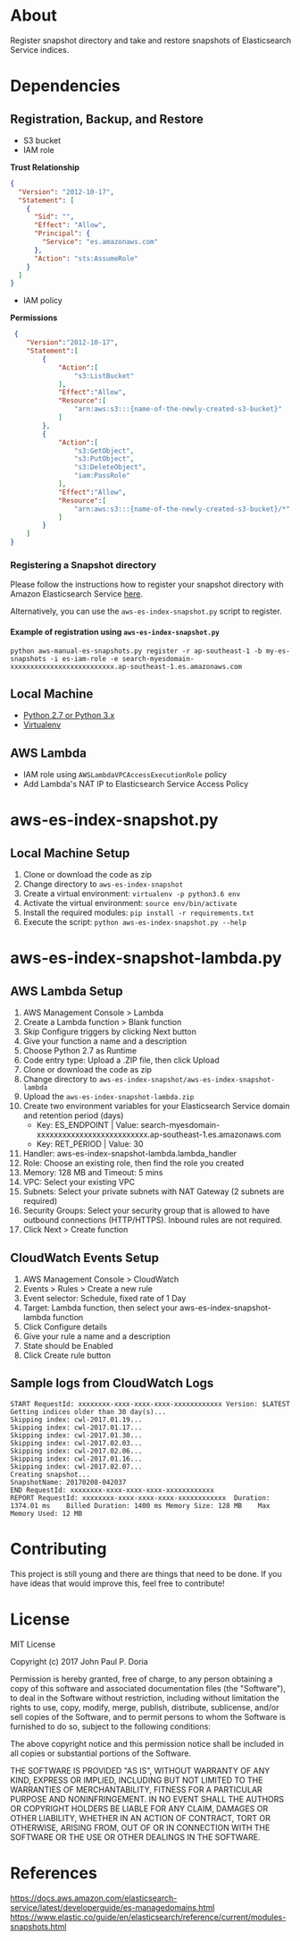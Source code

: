 # About

Register snapshot directory and take and restore snapshots of Elasticsearch Service indices.

# Dependencies

## Registration, Backup, and Restore
- S3 bucket
- IAM role

**Trust Relationship**

```json
{
  "Version": "2012-10-17",
  "Statement": [
    {
      "Sid": "",
      "Effect": "Allow",
      "Principal": {
        "Service": "es.amazonaws.com"
      },
      "Action": "sts:AssumeRole"
    }
  ]
} 
```

- IAM policy

**Permissions**

```json
 {
    "Version":"2012-10-17",
    "Statement":[
        {
            "Action":[
                "s3:ListBucket"
            ],
            "Effect":"Allow",
            "Resource":[
                "arn:aws:s3:::{name-of-the-newly-created-s3-bucket}"
            ]
        },
        {
            "Action":[
                "s3:GetObject",
                "s3:PutObject",
                "s3:DeleteObject",
                "iam:PassRole"
            ],
            "Effect":"Allow",
            "Resource":[
                "arn:aws:s3:::{name-of-the-newly-created-s3-bucket}/*"
            ]
        }
    ]
} 
```

### Registering a Snapshot directory

Please follow the instructions how to register your snapshot directory with Amazon Elasticsearch Service [here](http://docs.aws.amazon.com/elasticsearch-service/latest/developerguide/es-managedomains.html#es-managedomains-snapshot-registerdirectory).

Alternatively, you can use the `aws-es-index-snapshot.py` script to register.

#### Example of registration using `aws-es-index-snapshot.py`

```
python aws-manual-es-snapshots.py register -r ap-southeast-1 -b my-es-snapshots -i es-iam-role -e search-myesdomain-xxxxxxxxxxxxxxxxxxxxxxxxxx.ap-southeast-1.es.amazonaws.com
```

## Local Machine

- [Python 2.7 or Python 3.x](https://www.python.org/downloads/)
- [Virtualenv](https://virtualenv.pypa.io/en/stable/installation/)

## AWS Lambda
- IAM role using `AWSLambdaVPCAccessExecutionRole` policy
- Add Lambda's NAT IP to Elasticsearch Service Access Policy

# aws-es-index-snapshot.py

## Local Machine Setup
1. Clone or download the code as zip
1. Change directory to `aws-es-index-snapshot`
1. Create a virtual environment: `virtualenv -p python3.6 env`
1. Activate the virtual environment: `source env/bin/activate`
1. Install the required modules: `pip install -r requirements.txt`
1. Execute the script: `python aws-es-index-snapshot.py --help`

# aws-es-index-snapshot-lambda.py

## AWS Lambda Setup
1. AWS Management Console > Lambda
1. Create a Lambda function > Blank function
1. Skip Configure triggers by clicking Next button
1. Give your function a name and a description
1. Choose Python 2.7 as Runtime
1. Code entry type: Upload a .ZIP file, then click Upload
1. Clone or download the code as zip
1. Change directory to `aws-es-index-snapshot/aws-es-index-snapshot-lambda`
1. Upload the `aws-es-index-snapshot-lambda.zip`
1. Create two environment variables for your Elasticsearch Service domain and retention period (days)
    - Key: ES_ENDPOINT | Value: search-myesdomain-xxxxxxxxxxxxxxxxxxxxxxxxxx.ap-southeast-1.es.amazonaws.com
    - Key: RET_PERIOD | Value: 30
1. Handler: aws-es-index-snapshot-lambda.lambda_handler
1. Role: Choose an existing role, then find the role you created
1. Memory: 128 MB and Timeout: 5 mins
1. VPC: Select your existing VPC
1. Subnets: Select your private subnets with NAT Gateway (2 subnets are required)
1. Security Groups: Select your security group that is allowed to have outbound connections (HTTP/HTTPS). Inbound rules are not required.
1. Click Next > Create function

## CloudWatch Events Setup

1. AWS Management Console > CloudWatch
1. Events > Rules > Create a new rule
1. Event selector: Schedule, fixed rate of 1 Day
1. Target: Lambda function, then select your aws-es-index-snapshot-lambda function
1. Click Configure details
1. Give your rule a name and a description
1. State should be Enabled
1. Click Create rule button

## Sample logs from CloudWatch Logs

```
START RequestId: xxxxxxxx-xxxx-xxxx-xxxx-xxxxxxxxxxxx Version: $LATEST
Getting indices older than 30 day(s)...
Skipping index: cwl-2017.01.19...
Skipping index: cwl-2017.01.17...
Skipping index: cwl-2017.01.30...
Skipping index: cwl-2017.02.03...
Skipping index: cwl-2017.02.06...
Skipping index: cwl-2017.01.16...
Skipping index: cwl-2017.02.07...
Creating snapshot...
SnapshotName: 20170208-042037
END RequestId: xxxxxxxx-xxxx-xxxx-xxxx-xxxxxxxxxxxx
REPORT RequestId: xxxxxxxx-xxxx-xxxx-xxxx-xxxxxxxxxxxx	Duration: 1374.01 ms	Billed Duration: 1400 ms Memory Size: 128 MB	Max Memory Used: 12 MB
```

# Contributing

This project is still young and there are things that need to be done. If you have ideas that would improve this, feel free to contribute!

# License

MIT License

Copyright (c) 2017 John Paul P. Doria

Permission is hereby granted, free of charge, to any person obtaining a copy
of this software and associated documentation files (the "Software"), to deal
in the Software without restriction, including without limitation the rights
to use, copy, modify, merge, publish, distribute, sublicense, and/or sell
copies of the Software, and to permit persons to whom the Software is
furnished to do so, subject to the following conditions:

The above copyright notice and this permission notice shall be included in all
copies or substantial portions of the Software.

THE SOFTWARE IS PROVIDED "AS IS", WITHOUT WARRANTY OF ANY KIND, EXPRESS OR
IMPLIED, INCLUDING BUT NOT LIMITED TO THE WARRANTIES OF MERCHANTABILITY,
FITNESS FOR A PARTICULAR PURPOSE AND NONINFRINGEMENT. IN NO EVENT SHALL THE
AUTHORS OR COPYRIGHT HOLDERS BE LIABLE FOR ANY CLAIM, DAMAGES OR OTHER
LIABILITY, WHETHER IN AN ACTION OF CONTRACT, TORT OR OTHERWISE, ARISING FROM,
OUT OF OR IN CONNECTION WITH THE SOFTWARE OR THE USE OR OTHER DEALINGS IN THE
SOFTWARE.

# References
https://docs.aws.amazon.com/elasticsearch-service/latest/developerguide/es-managedomains.html
https://www.elastic.co/guide/en/elasticsearch/reference/current/modules-snapshots.html
